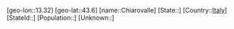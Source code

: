 ﻿---
location: [43.6,13.32]
type: City
tags:
- geo/City


SpocWebEntityId: 29581
isDeleted: false
confidential: public

---
[geo-lon::13.32]
[geo-lat::43.6]
[name::Chiarovalle]
[State::]
[Country::[Italy](geo/Continent/Europe/Italy.md)]
[StateId::]
[Population::]
[Unknown::]

